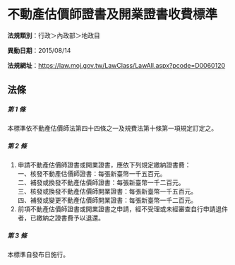 # 不動產估價師證書及開業證書收費標準

**法規類別**：行政＞內政部＞地政目

**異動日期**：2015/08/14  

**法規網址**：https://law.moj.gov.tw/LawClass/LawAll.aspx?pcode=D0060120





## 法條
##### 第 1 條
本標準依不動產估價師法第四十四條之一及規費法第十條第一項規定訂定之。

##### 第 2 條
1. 申請不動產估價師證書或開業證書，應依下列規定繳納證書費：  
一、核發不動產估價師證書：每張新臺幣一千五百元。  
二、補發或換發不動產估價師證書：每張新臺幣一千二百元。  
三、核發或換發不動產估價師開業證書：每張新臺幣一千五百元。  
四、補發或變更不動產估價師開業證書：每張新臺幣一千二百元。
1. 前項不動產估價師證書或開業證書之申請，經不受理或未經審查自行申請退件者，已繳納之證書費予以退還。

##### 第 3 條
本標準自發布日施行。


